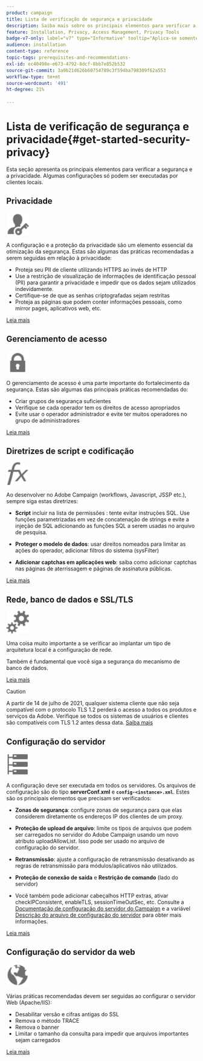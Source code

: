 ```yaml
---
product: campaign
title: Lista de verificação de segurança e privacidade
description: Saiba mais sobre os principais elementos para verificar a segurança e a privacidade
feature: Installation, Privacy, Access Management, Privacy Tools
badge-v7-only: label="v7" type="Informative" tooltip="Aplica-se somente ao Campaign Classic v7"
audience: installation
content-type: reference
topic-tags: prerequisites-and-recommendations-
exl-id: ec40498e-e673-4792-8dcf-8bb7e852b532
source-git-commit: 3a9b21d626b60754789c3f594ba798309f62a553
workflow-type: tm+mt
source-wordcount: '491'
ht-degree: 21%

---
```


# Lista de verificação de segurança e privacidade{#get-started-security-privacy}



Esta seção apresenta os principais elementos para verificar a segurança e a privacidade. Algumas configurações só podem ser executadas por clientes locais.

## Privacidade

<img src="assets/do-not-localize/icon_privacy.svg" width="60px">

A configuração e a proteção da privacidade são um elemento essencial da otimização da segurança. Estas são algumas das práticas recomendadas a serem seguidas em relação à privacidade:

* Proteja seu PII de cliente utilizando HTTPS ao invés de HTTP
* Use a restrição de visualização de informações de identificação pessoal (PII) para garantir a privacidade e impedir que os dados sejam utilizados indevidamente.
* Certifique-se de que as senhas criptografadas sejam restritas
* Proteja as páginas que podem conter informações pessoais, como mirror pages, aplicativos web, etc.

[Leia mais](../../installation/using/privacy.md)

## Gerenciamento de acesso

<img src="assets/do-not-localize/icon_access.svg" width="60px">

O gerenciamento de acesso é uma parte importante do fortalecimento da segurança. Estas são algumas das principais práticas recomendadas do:

* Criar grupos de segurança suficientes
* Verifique se cada operador tem os direitos de acesso apropriados
* Evite usar o operador administrador e evite ter muitos operadores no grupo de administradores

[Leia mais](../../installation/using/access-management.md)

## Diretrizes de script e codificação

<img src="assets/do-not-localize/icon_scripting.svg" width="60px">

Ao desenvolver no Adobe Campaign (workflows, Javascript, JSSP etc.), sempre siga estas diretrizes:

* **Script** incluir na lista de permissões : tente evitar instruções SQL. Use funções parametrizadas em vez de concatenação de strings e evite a injeção de SQL adicionando as funções SQL a serem usadas no arquivo de pesquisa.

* **Proteger o modelo de dados**: usar direitos nomeados para limitar as ações do operador, adicionar filtros do sistema (sysFilter)

* **Adicionar captchas em aplicações web**: saiba como adicionar captchas nas páginas de aterrissagem e páginas de assinatura públicas.

[Leia mais](../../installation/using/scripting-coding-guidelines.md)

## Rede, banco de dados e SSL/TLS

<img src="assets/do-not-localize/icon_network.svg" width="60px">

Uma coisa muito importante a se verificar ao implantar um tipo de arquitetura local é a configuração de rede.

Também é fundamental que você siga a segurança do mecanismo de banco de dados.

[Leia mais](../../installation/using/network-database.md)

>[!CAUTION]
>
>A partir de 14 de julho de 2021, qualquer sistema cliente que não seja compatível com o protocolo TLS 1.2 perderá o acesso a todos os produtos e serviços da Adobe. Verifique se todos os sistemas de usuários e clientes são compatíveis com TLS 1.2 antes dessa data. [Saiba mais](https://helpx.adobe.com/x-productkb/multi/eol-tls-support.html)

## Configuração do servidor

<img src="assets/do-not-localize/icon_server.svg" width="60px">

A configuração deve ser executada em todos os servidores. Os arquivos de configuração são do tipo **serverConf.xml** e **`config-<instance>.xml`**. Estes são os principais elementos que precisam ser verificados:

* **Zonas de segurança**: configure zonas de segurança para que elas considerem diretamente os endereços IP dos clientes de um proxy.

* **Proteção de upload de arquivo**: limite os tipos de arquivos que podem ser carregados no servidor do Adobe Campaign usando um novo atributo uploadAllowList. Isso pode ser usado no arquivo de configuração do servidor.

* **Retransmissão**: ajuste a configuração de retransmissão desativando as regras de retransmissão para módulos/aplicativos não utilizados.

* **Proteção de conexão de saída** e **Restrição de comando** (lado do servidor)

* Você também pode adicionar cabeçalhos HTTP extras, ativar checkIPConsistent, enableTLS, sessionTimeOutSec, etc. Consulte a [Documentação de configuração do servidor do Campaign](../../installation/using/configuring-campaign-server.md) e a variável [Descrição do arquivo de configuração do servidor](../../installation/using/the-server-configuration-file.md) para obter mais informações.

[Leia mais](../../installation/using/server-configuration.md)

## Configuração do servidor da web

<img src="assets/do-not-localize/icon_web.svg" width="60px">

Várias práticas recomendadas devem ser seguidas ao configurar o servidor Web (Apache/IIS):

* Desabilitar versão e cifras antigas do SSL
* Remova o método TRACE
* Remova o banner
* Limitar o tamanho da consulta para impedir que arquivos importantes sejam carregados

[Leia mais](../../installation/using/web-server-configuration.md)
